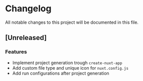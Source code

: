 # Changelog
All notable changes to this project will be documented in this file.

## [Unreleased]

### Features

- Implement project generation trough `create-nuxt-app`
- Add custom file type and unique icon for `nuxt.config.js`
- Add run configurations after project generation

<!-- generated by git-cliff -->

